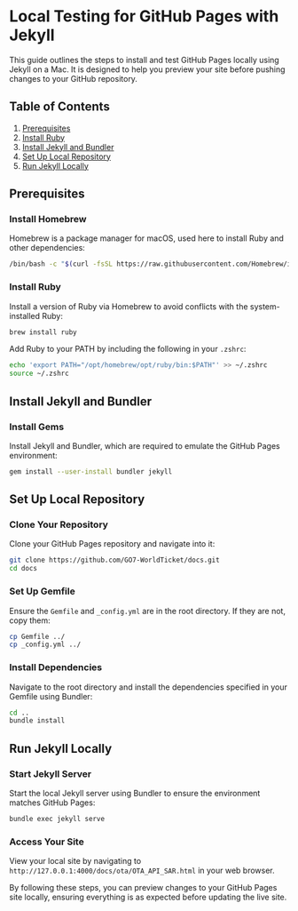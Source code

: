 
# Local Testing for GitHub Pages with Jekyll

This guide outlines the steps to install and test GitHub Pages locally using Jekyll on a Mac. It is designed to help you preview your site before pushing changes to your GitHub repository.

## Table of Contents
1. [Prerequisites](#prerequisites)
2. [Install Ruby](#install-ruby)
3. [Install Jekyll and Bundler](#install-jekyll-and-bundler)
4. [Set Up Local Repository](#set-up-local-repository)
5. [Run Jekyll Locally](#run-jekyll-locally)

## Prerequisites

### Install Homebrew
Homebrew is a package manager for macOS, used here to install Ruby and other dependencies:
```bash
/bin/bash -c "$(curl -fsSL https://raw.githubusercontent.com/Homebrew/install/HEAD/install.sh)"
```

### Install Ruby
Install a version of Ruby via Homebrew to avoid conflicts with the system-installed Ruby:
```bash
brew install ruby
```
Add Ruby to your PATH by including the following in your `.zshrc`:
```bash
echo 'export PATH="/opt/homebrew/opt/ruby/bin:$PATH"' >> ~/.zshrc
source ~/.zshrc
```

## Install Jekyll and Bundler

### Install Gems
Install Jekyll and Bundler, which are required to emulate the GitHub Pages environment:
```bash
gem install --user-install bundler jekyll
```

## Set Up Local Repository

### Clone Your Repository
Clone your GitHub Pages repository and navigate into it:
```bash
git clone https://github.com/GO7-WorldTicket/docs.git
cd docs
```

### Set Up Gemfile
Ensure the `Gemfile` and `_config.yml` are in the root directory. If they are not, copy them:
```bash
cp Gemfile ../
cp _config.yml ../
```

### Install Dependencies
Navigate to the root directory and install the dependencies specified in your Gemfile using Bundler:
```bash
cd ..
bundle install
```

## Run Jekyll Locally

### Start Jekyll Server
Start the local Jekyll server using Bundler to ensure the environment matches GitHub Pages:
```bash
bundle exec jekyll serve
```

### Access Your Site
View your local site by navigating to `http://127.0.0.1:4000/docs/ota/OTA_API_SAR.html` in your web browser.

By following these steps, you can preview changes to your GitHub Pages site locally, ensuring everything is as expected before updating the live site.
